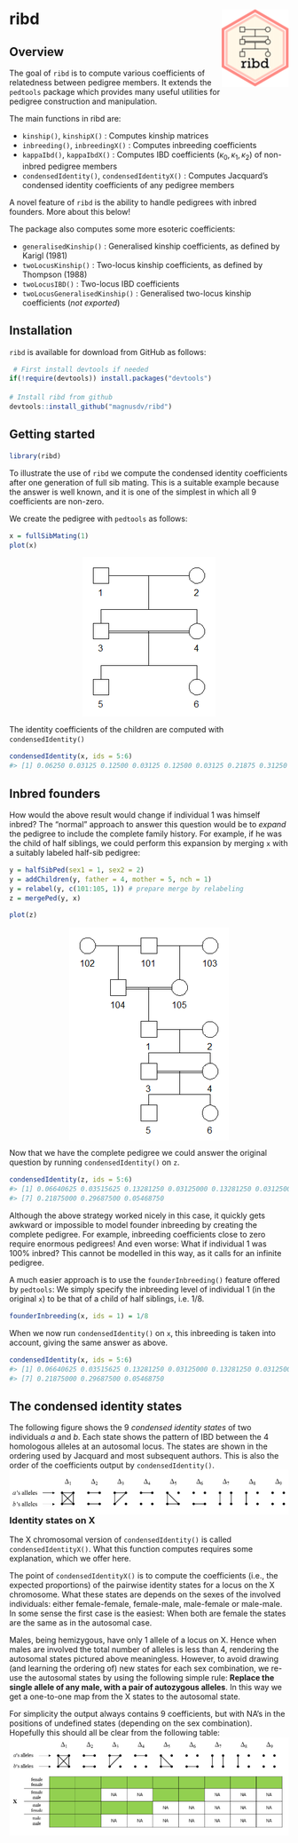 <!-- README.md is generated from README.Rmd. Please edit that file -->

ribd <img src="man/figures/logo.png" align="right" height=140/>
===============================================================

Overview
--------

The goal of `ribd` is to compute various coefficients of relatedness
between pedigree members. It extends the `pedtools` package which
provides many useful utilities for pedigree construction and
manipulation.

The main functions in ribd are:

-   `kinship()`, `kinshipX()` : Computes kinship matrices
-   `inbreeding()`, `inbreedingX()` : Computes inbreeding coefficients
-   `kappaIbd()`, `kappaIbdX()` : Computes IBD coefficients
    (*κ*<sub>0</sub>, *κ*<sub>1</sub>, *κ*<sub>2</sub>) of non-inbred
    pedigree members
-   `condensedIdentity()`, `condensedIdentityX()` : Computes Jacquard’s
    condensed identity coefficients of any pedigree members

A novel feature of `ribd` is the ability to handle pedigrees with inbred
founders. More about this below!

The package also computes some more esoteric coefficients:

-   `generalisedKinship()` : Generalised kinship coefficients, as
    defined by Karigl (1981)
-   `twoLocusKinship()` : Two-locus kinship coefficients, as defined by
    Thompson (1988)
-   `twoLocusIBD()` : Two-locus IBD coefficients
-   `twoLocusGeneralisedKinship()` : Generalised two-locus kinship
    coefficients (*not exported*)

Installation
------------

`ribd` is available for download from GitHub as follows:

``` r
 # First install devtools if needed
if(!require(devtools)) install.packages("devtools")

# Install ribd from github
devtools::install_github("magnusdv/ribd")
```

Getting started
---------------

``` r
library(ribd)
```

To illustrate the use of `ribd` we compute the condensed identity
coefficients after one generation of full sib mating. This is a suitable
example because the answer is well known, and it is one of the simplest
in which all 9 coefficients are non-zero.

We create the pedigree with `pedtools` as follows:

``` r
x = fullSibMating(1)
plot(x)
```

<img src="man/figures/README-sibs-1.png" style="display: block; margin: auto;" />

The identity coefficients of the children are computed with
`condensedIdentity()`

``` r
condensedIdentity(x, ids = 5:6)
#> [1] 0.06250 0.03125 0.12500 0.03125 0.12500 0.03125 0.21875 0.31250 0.06250
```

Inbred founders
---------------

How would the above result would change if individual 1 was himself
inbred? The “normal” approach to answer this question would be to
*expand* the pedigree to include the complete family history. For
example, if he was the child of half siblings, we could perform this
expansion by merging `x` with a suitably labeled half-sib pedigree:

``` r
y = halfSibPed(sex1 = 1, sex2 = 2)
y = addChildren(y, father = 4, mother = 5, nch = 1)
y = relabel(y, c(101:105, 1)) # prepare merge by relabeling
z = mergePed(y, x)
```

``` r
plot(z)
```

<img src="man/figures/README-sibs-extended-1.png" style="display: block; margin: auto;" />

Now that we have the complete pedigree we could answer the original
question by running `condensedIdentity()` on `z`.

``` r
condensedIdentity(z, ids = 5:6)
#> [1] 0.06640625 0.03515625 0.13281250 0.03125000 0.13281250 0.03125000
#> [7] 0.21875000 0.29687500 0.05468750
```

Although the above strategy worked nicely in this case, it quickly gets
awkward or impossible to model founder inbreeding by creating the
complete pedigree. For example, inbreeding coefficients close to zero
require enormous pedigrees! And even worse: What if individual 1 was
100% inbred? This cannot be modelled in this way, as it calls for an
infinite pedigree.

A much easier approach is to use the `founderInbreeding()` feature
offered by `pedtools`: We simply specify the inbreeding level of
individual 1 (in the original `x`) to be that of a child of half
siblings, i.e. 1/8.

``` r
founderInbreeding(x, ids = 1) = 1/8
```

When we now run `condensedIdentity()` on `x`, this inbreeding is taken
into account, giving the same answer as above.

``` r
condensedIdentity(x, ids = 5:6)
#> [1] 0.06640625 0.03515625 0.13281250 0.03125000 0.13281250 0.03125000
#> [7] 0.21875000 0.29687500 0.05468750
```

The condensed identity states
-----------------------------

The following figure shows the 9 *condensed identity states* of two
individuals *a* and *b*. Each state shows the pattern of IBD between the
4 homologous alleles at an autosomal locus. The states are shown in the
ordering used by Jacquard and most subsequent authors. This is also the
order of the coefficients output by `condensedIdentity()`.
<img src="man/figures/jacquardStates.png" align="left">

### Identity states on X

The X chromosomal version of `condensedIdentity()` is called
`condensedIdentityX()`. What this function computes requires some
explanation, which we offer here.

The point of `condensedIdentityX()` is to compute the coefficients
(i.e., the expected proportions) of the pairwise identity states for a
locus on the X chromosome. What these states are depends on the sexes of
the involved individuals: either female-female, female-male, male-female
or male-male. In some sense the first case is the easiest: When both are
female the states are the same as in the autosomal case.

Males, being hemizygous, have only 1 allele of a locus on X. Hence when
males are involved the total number of alleles is less than 4, rendering
the autosomal states pictured above meaningless. However, to avoid
drawing (and learning the ordering of) new states for each sex
combination, we re-use the autosomal states by using the following
simple rule: **Replace the single allele of any male, with a pair of
autozygous alleles**. In this way we get a one-to-one map from the X
states to the autosomal state.

For simplicity the output always contains 9 coefficients, but with NA’s
in the positions of undefined states (depending on the sex combination).
Hopefully this should all be clear from the following table:
<img src="man/figures/jacquardStatesX.png" align="left">

